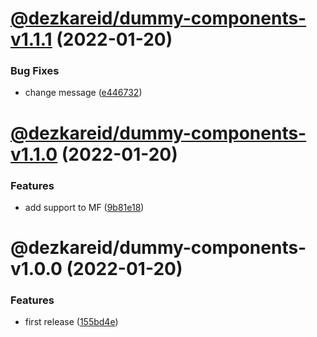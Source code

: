 # [@dezkareid/dummy-components-v1.1.1](https://github.com/dezkareid/dummy-utils/compare/dummy-components-1.1.0...dummy-components-1.1.1) (2022-01-20)


### Bug Fixes

* change message ([e446732](https://github.com/dezkareid/dummy-utils/commit/e446732f087e27f58ed673c05b136c9ebb560dbc))

# [@dezkareid/dummy-components-v1.1.0](https://github.com/dezkareid/dummy-utils/compare/dummy-components-1.0.0...dummy-components-1.1.0) (2022-01-20)


### Features

* add support to MF ([9b81e18](https://github.com/dezkareid/dummy-utils/commit/9b81e187ae6805d2bd6fb98e63a05e03975fb278))

# @dezkareid/dummy-components-v1.0.0 (2022-01-20)


### Features

* first release ([155bd4e](https://github.com/dezkareid/dummy-utils/commit/155bd4eda9627ccf145bf81adeb5a269ba288fdf))

